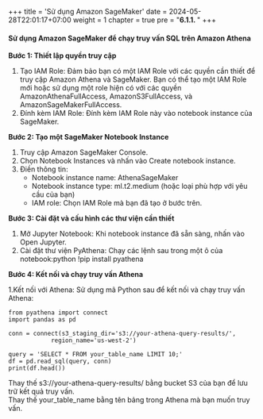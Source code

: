 +++
title = 'Sử dụng Amazon SageMaker'
date = 2024-05-28T22:01:17+07:00
weight = 1
chapter = true
pre = "<b>6.1.1. </b>"
+++

#### Sử dụng Amazon SageMaker để chạy truy vấn SQL trên Amazon Athena
**Bước 1: Thiết lập quyền truy cập**
1. Tạo IAM Role: Đảm bảo bạn có một IAM Role với các quyền cần thiết để truy cập Amazon Athena và SageMaker. Bạn có thể tạo một IAM Role mới hoặc sử dụng một role hiện có với các quyền AmazonAthenaFullAccess, AmazonS3FullAccess, và AmazonSageMakerFullAccess.  
2. Đính kèm IAM Role: Đính kèm IAM Role này vào notebook instance của SageMaker.  

**Bước 2: Tạo một SageMaker Notebook Instance**  
1. Truy cập Amazon SageMaker Console.
2. Chọn Notebook Instances và nhấn vào Create notebook instance.
3. Điền thông tin:
    - Notebook instance name: AthenaSageMaker
    - Notebook instance type: ml.t2.medium (hoặc loại phù hợp với yêu cầu của bạn)
    - IAM role: Chọn IAM Role mà bạn đã tạo ở bước trên.  

**Bước 3: Cài đặt và cấu hình các thư viện cần thiết**  
1. Mở Jupyter Notebook: Khi notebook instance đã sẵn sàng, nhấn vào Open Jupyter.
2. Cài đặt thư viện PyAthena: Chạy các lệnh sau trong một ô của notebook:python
  !pip install pyathena  

**Bước 4: Kết nối và chạy truy vấn Athena**  

1.Kết nối với Athena: Sử dụng mã Python sau để kết nối và chạy truy vấn Athena:  

    from pyathena import connect
    import pandas as pd

    conn = connect(s3_staging_dir='s3://your-athena-query-results/',
                region_name='us-west-2')

    query = 'SELECT * FROM your_table_name LIMIT 10;'
    df = pd.read_sql(query, conn)
    print(df.head())
Thay thế s3://your-athena-query-results/ bằng bucket S3 của bạn để lưu trữ kết quả truy vấn.  
Thay thế your_table_name bằng tên bảng trong Athena mà bạn muốn truy vấn. 